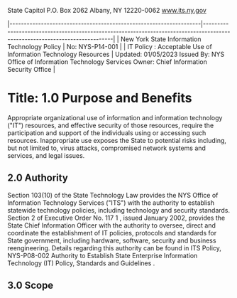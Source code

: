 State Capitol P.O. Box 2062 Albany, NY 12220-0062 www.its.ny.gov

|-------------------------------------------------------------------|----------------------------------------------------------------------------------------------------------------------------|
| New York State Information Technology Policy                      | No: NYS-P14-001                                                                                                            |
| IT Policy :  Acceptable Use of  Information Technology  Resources | Updated: 01/05/2023  Issued By:  NYS Office of Information  Technology Services  Owner:  Chief Information Security Office |

# Title: **1.0 Purpose and Benefits**

Appropriate organizational use of information and information technology ("IT") resources, and effective security of those resources, require the participation and support of the individuals using or accessing such resources. Inappropriate use exposes the State to potential risks including, but not limited to, virus attacks, compromised network systems and services, and legal issues.

## **2.0 Authority**

Section 103(10) of the State Technology Law provides the NYS Office of Information Technology Services ("ITS") with the authority to establish statewide technology policies, including technology and security standards. Section 2 of Executive Order No. 117 1 , issued January 2002, provides the State Chief Information Officer with the authority to oversee, direct and coordinate the establishment of IT policies, protocols and standards for State government, including hardware, software, security and business reengineering. Details regarding this authority can be found in ITS Policy, NYS-P08-002 Authority to Establish State Enterprise Information Technology (IT) Policy, Standards and Guidelines .

## **3.0 Scope**